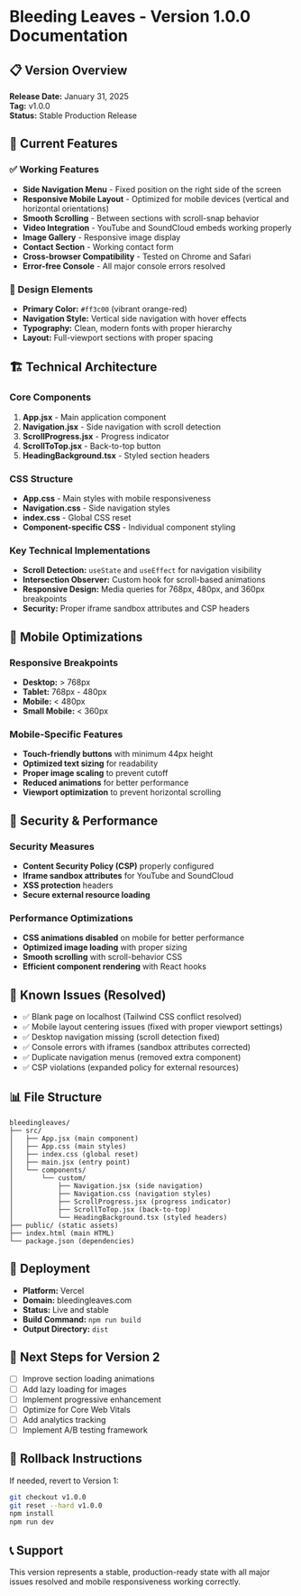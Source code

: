 # Bleeding Leaves - Version 1.0.0 Documentation

## 📋 Version Overview
**Release Date:** January 31, 2025  
**Tag:** v1.0.0  
**Status:** Stable Production Release

## 🎯 Current Features

### ✅ Working Features
- **Side Navigation Menu** - Fixed position on the right side of the screen
- **Responsive Mobile Layout** - Optimized for mobile devices (vertical and horizontal orientations)
- **Smooth Scrolling** - Between sections with scroll-snap behavior
- **Video Integration** - YouTube and SoundCloud embeds working properly
- **Image Gallery** - Responsive image display
- **Contact Section** - Working contact form
- **Cross-browser Compatibility** - Tested on Chrome and Safari
- **Error-free Console** - All major console errors resolved

### 🎨 Design Elements
- **Primary Color:** `#ff3c00` (vibrant orange-red)
- **Navigation Style:** Vertical side navigation with hover effects
- **Typography:** Clean, modern fonts with proper hierarchy
- **Layout:** Full-viewport sections with proper spacing

## 🏗️ Technical Architecture

### Core Components
1. **App.jsx** - Main application component
2. **Navigation.jsx** - Side navigation with scroll detection
3. **ScrollProgress.jsx** - Progress indicator
4. **ScrollToTop.jsx** - Back-to-top button
5. **HeadingBackground.tsx** - Styled section headers

### CSS Structure
- **App.css** - Main styles with mobile responsiveness
- **Navigation.css** - Side navigation styles
- **index.css** - Global CSS reset
- **Component-specific CSS** - Individual component styling

### Key Technical Implementations
- **Scroll Detection:** `useState` and `useEffect` for navigation visibility
- **Intersection Observer:** Custom hook for scroll-based animations
- **Responsive Design:** Media queries for 768px, 480px, and 360px breakpoints
- **Security:** Proper iframe sandbox attributes and CSP headers

## 📱 Mobile Optimizations

### Responsive Breakpoints
- **Desktop:** > 768px
- **Tablet:** 768px - 480px
- **Mobile:** < 480px
- **Small Mobile:** < 360px

### Mobile-Specific Features
- **Touch-friendly buttons** with minimum 44px height
- **Optimized text sizing** for readability
- **Proper image scaling** to prevent cutoff
- **Reduced animations** for better performance
- **Viewport optimization** to prevent horizontal scrolling

## 🔧 Security & Performance

### Security Measures
- **Content Security Policy (CSP)** properly configured
- **Iframe sandbox attributes** for YouTube and SoundCloud
- **XSS protection** headers
- **Secure external resource loading**

### Performance Optimizations
- **CSS animations disabled** on mobile for better performance
- **Optimized image loading** with proper sizing
- **Smooth scrolling** with scroll-behavior CSS
- **Efficient component rendering** with React hooks

## 🐛 Known Issues (Resolved)
- ✅ Blank page on localhost (Tailwind CSS conflict resolved)
- ✅ Mobile layout centering issues (fixed with proper viewport settings)
- ✅ Desktop navigation missing (scroll detection fixed)
- ✅ Console errors with iframes (sandbox attributes corrected)
- ✅ Duplicate navigation menus (removed extra component)
- ✅ CSP violations (expanded policy for external resources)

## 📊 File Structure
```
bleedingleaves/
├── src/
│   ├── App.jsx (main component)
│   ├── App.css (main styles)
│   ├── index.css (global reset)
│   ├── main.jsx (entry point)
│   └── components/
│       └── custom/
│           ├── Navigation.jsx (side navigation)
│           ├── Navigation.css (navigation styles)
│           ├── ScrollProgress.jsx (progress indicator)
│           ├── ScrollToTop.jsx (back-to-top)
│           └── HeadingBackground.tsx (styled headers)
├── public/ (static assets)
├── index.html (main HTML)
└── package.json (dependencies)
```

## 🚀 Deployment
- **Platform:** Vercel
- **Domain:** bleedingleaves.com
- **Status:** Live and stable
- **Build Command:** `npm run build`
- **Output Directory:** `dist`

## 📝 Next Steps for Version 2
- [ ] Improve section loading animations
- [ ] Add lazy loading for images
- [ ] Implement progressive enhancement
- [ ] Optimize for Core Web Vitals
- [ ] Add analytics tracking
- [ ] Implement A/B testing framework

## 🔄 Rollback Instructions
If needed, revert to Version 1:
```bash
git checkout v1.0.0
git reset --hard v1.0.0
npm install
npm run dev
```

## 📞 Support
This version represents a stable, production-ready state with all major issues resolved and mobile responsiveness working correctly. 